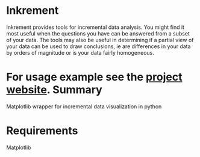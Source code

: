 Inkrement
=========

Inkrement provides tools for incremental data analysis. You might find it most useful when the questions you have can be answered from a subset of your data. The tools may also be useful in determining if a partial view of your data can be used to draw conclusions, ie are differences in your data by orders of magnitude or is your data fairly homogeneous.  

For usage example see the [project website](https://ecboxer.github.io/eda/inkrement/).
Summary
=======

Matplotlib wrapper for incremental data visualization in python

Requirements
============

Matplotlib
